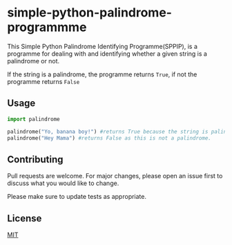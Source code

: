 # simple-python-palindrome-programmme


This Simple Python Palindrome Identifying Programme(SPPIP), is a programme for dealing with and identifying whether a given string is a palindrome or not.

If the string is a palindrome, the programme returns ```True```, if not the programme returns ```False```

## Usage

```python
import palindrome

palindrome("Yo, banana boy!") #returns True because the string is palindrome.
palindrome("Hey Mama") #returns False as this is not a palindrome.

```
## Contributing
Pull requests are welcome. For major changes, please open an issue first to discuss what you would like to change.

Please make sure to update tests as appropriate.

## License
[MIT](https://choosealicense.com/licenses/mit/)
